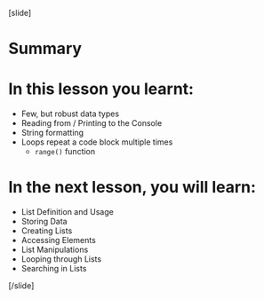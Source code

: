 
[slide]
# Summary


# In this lesson you learnt:

- Few, but robust data types
- Reading from / Printing to the Console
- String formatting
- Loops repeat a code block multiple times
  - `range()` function


# In the next lesson, you will learn:

- List Definition and Usage
- Storing Data
- Creating Lists
- Accessing Elements
- List Manipulations
- Looping through Lists
- Searching in Lists



[/slide]